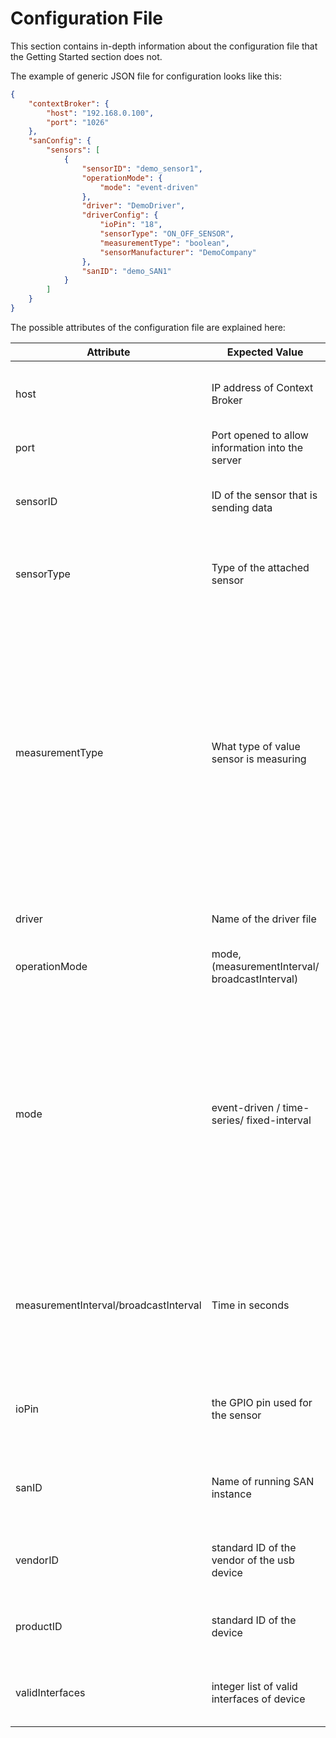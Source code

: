 # Configuration File
This section contains in-depth information about the configuration file that the Getting Started section does not.

The example of generic JSON file for configuration looks like this:
```json
{
    "contextBroker": {
        "host": "192.168.0.100",
        "port": "1026"
    },
    "sanConfig": {
        "sensors": [
            {
                "sensorID": "demo_sensor1",
                "operationMode": {
                    "mode": "event-driven"
                },    
                "driver": "DemoDriver",
                "driverConfig": {
                    "ioPin": "18",
                    "sensorType": "ON_OFF_SENSOR",
                    "measurementType": "boolean",
                    "sensorManufacturer": "DemoCompany"
                },
                "sanID": "demo_SAN1"
            }
        ]
    }
}
```
The possible attributes of the configuration file are explained here:

Attribute | Expected Value | Description 
----------------|-----------------------|-------------------
host | IP address of Context Broker | The address of the server that you are running the Orion Context Broker server on 
port | Port opened to allow information into the server | The port on which the OCB is listening. Defaults to 1026. 
sensorID | ID of the sensor that is sending data | Every sensor is required to have its own ID. The ID is later used to query data from the OCB 
sensorType | Type of the attached sensor | sensorType is required to specify what exactly sensor is, for example IR sensor, RFID sensor, etc.
measurementType | What type of value sensor is measuring | Required to specify what exactly is being measured. This field is used as a key to facilitate unit detection and conversion; the possible values are: **distance**, **angular**, **temperature**, **weight**, **velocity**, **angularVelocity**, **numeric**, and **boolean**. Where applicable, any input units (set by your driver), will be automatically converted to default units, meters, radians, kelvins, kg, m/s, and rad/s.
driver | Name of the driver file | The driver for the sensor/device that processes the incoming signal.
operationMode | mode, (measurementInterval/ broadcastInterval) | sets up for parsing the details of mode
mode | event-driven / time-series/ fixed-interval | **Event-driven**: checks for a change in sensor readings at an internally fixed interval, and upon detection, sends the new data to the server; **Fixed-interval**: reads sensor data at a fixed interval of time; **Time-series**: allows for a setting of delay between measurements with broadcastInterval, after which measurements are taken at a specified measurementInterval
measurementInterval/broadcastInterval | Time in seconds | An attribute which takes time in seconds as its value. measurementInterval is required for fixed-interval mode, and broadcastInterval should be added in addition for the time-series mode.
ioPin | the GPIO pin used for the sensor | Should be set according to the GPIO pin layout of the used device (used only for GPIO devices)
sanID | Name of running SAN instance | Used as a key further up in the dataflow. Should be the same for all sensors of one SAN instance
vendorID | standard ID of the vendor of the usb device | should be set according to specs of the device **(used only for USB devices)**
productID | standard ID of the device | should be set according to specs of the device **(used only for USB devices)**
validInterfaces | integer list of valid interfaces of device | should be set according to specs of the device **(used only for USB devices)**